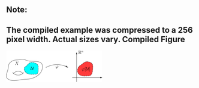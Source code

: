 Note:
-----
The compiled example was compressed to a 256
pixel width. Actual sizes vary.
Compiled Figure
---------------
![Example](Chart_in_a_Manifold.png)
